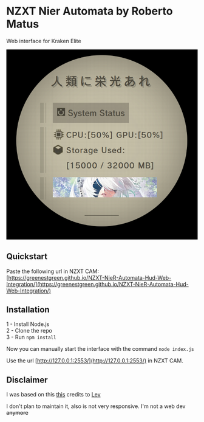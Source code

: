 # NZXT Nier Automata by Roberto Matus

Web interface for Kraken Elite

![Interface preview](./public/demo.png)



## Quickstart
Paste the following url in NZXT CAM: [https://greenestgreen.github.io/NZXT-NieR-Automata-Hud-Web-Integration/](https://greenestgreen.github.io/NZXT-NieR-Automata-Hud-Web-Integration/)



## Installation
1 - Install Node.js  
2 - Clone the repo  
3 - Run `npm install`

Now you can manually start the interface with the command `node index.js`


Use the url [http://127.0.0.1:2553/](http://127.0.0.1:2553/) in NZXT CAM.


## Disclaimer
I was based on this [this](https://codepen.io/levise/pen/vMzEwr) credits to [Lev](https://codepen.io/levise)

I don't plan to maintain it, also is not very responsive. I'm not a web dev ~~anymore~~